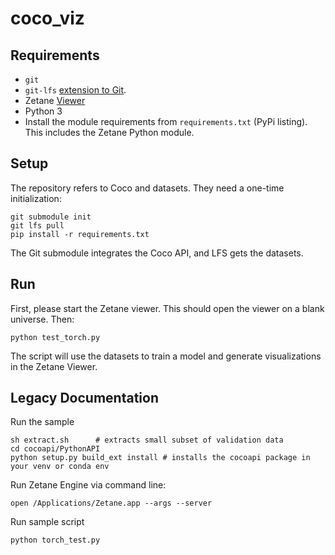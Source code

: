 # coco_viz

## Requirements

* `git`
* `git-lfs` [extension to Git](https://git-lfs.github.com/).
* Zetane [Viewer](https://zetane.com/gallery)
* Python 3
* Install the module requirements from `requirements.txt` (PyPi listing). This includes the Zetane Python module.


## Setup

The repository refers to Coco and datasets. They need a one-time initialization:

```
git submodule init
git lfs pull
pip install -r requirements.txt
```

The Git submodule integrates the Coco API, and LFS gets the datasets.


## Run

First, please start the Zetane viewer. This should open the viewer on a blank universe. Then:

```
python test_torch.py
```

The script will use the datasets to train a model and generate visualizations in the Zetane Viewer.


## Legacy Documentation

Run the sample

```git submodule init # fetches cocoapi
sh extract.sh      # extracts small subset of validation data
cd cocoapi/PythonAPI
python setup.py build_ext install # installs the cocoapi package in your venv or conda env
```

Run Zetane Engine via command line:
```
open /Applications/Zetane.app --args --server
```

Run sample script
```
python torch_test.py
```
